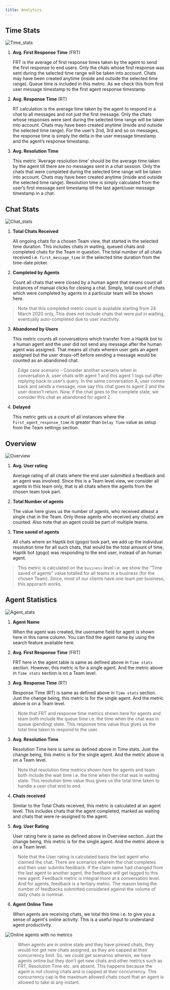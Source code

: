 ```yaml
---
title: Analytics
---
```


## Time Stats

![Time_stats](assets/time_stats.png)

1. **Avg. First Response Time** (FRT)

    FRT is the average of first response times taken by the agent to send the first response to end users. Only the chats whose first response was sent during the selected time range will be taken into account. Chats may have been created anytime (inside and outside the selected time range). Queue time is included in this metric. As we check this from first user message timestamp to the first agent response timestamp.
    
2. **Avg. Response Time** (RT)

    RT calculation is the average time taken by the agent to respond in a chat to all messages and not just the first message. Only the chats whose responses were sent during the selected time range will be taken into account. Chats may have been created anytime (inside and outside the selected time range). For the user’s 2nd, 3rd and so on messages, the response time is simply the delta in the user message timestamp and the agent’s response timestamp. 
    
3. **Avg. Resolution Time**

    This metric 'Average resolution time' should be the average time taken by the agent till there are no messages sent in a chat session. Only the chats that were completed during the selected time range will be taken into account. Chats may have been created anytime (inside and outside the selected time range). Resolution time is simply calculated from the user’s first message sent timestamp till the last agent/user message timestamp in a chat.
    

## Chat Stats

![Chat_stats](assets/chat_stats.png)

1. **Total Chats Received** 
    
    All ongoing chats for a chosen Team view, that started in the selected time duration. This includes chats in waiting, queued chats and completed chats for the Team in question. The total number of all chats received i.e. `first_message_time` in the selected time duration from the time-date picker.


2. **Completed by Agents** 
    
    Count all chats that were closed by a human agent that means count all instances of manual clicks for closing a chat. Simply, total count of chats which were completed by agents in a particular team will be shown here.
    
> Note that this completed metric count is available starting from 24 March 2020 only, This does not include chats that were put in waiting, eventually auto-completed due to user inactivity.

3. **Abandoned by Users**
    
    This metric counts all conversations which transfer from a Haptik bot to a human agent and the user did not send any message after the human agent was assigned. That means all chats wherein user gets an agent assigned but the user drops-off before sending a message would be counted as an abandoned chat.
    
> Edge case scenario - Consider another scenario when in conversation A, user chats with agent 1 and this agent 1 logs out after replying back to user’s query. In the same conversation A, user comes back and sends a message, now say this chat goes to agent 2 and the user doesn’t return. Now, if the chat goes to the complete state, we consider this chat as abandoned for agent 2.

4. **Delayed**
    
    This metric gets us a count of all instances where the `First_agent_response_time` is greater than `Delay Time` value as setup from the Team settings section. 
    

## Overview

![Overview](assets/overview.png)

1. **Avg. User rating**

    Average rating of all chats where the end user submitted a feedback and an agent was involved. Since this is a Team level view, we consider all agents in this team only, that is all chats where the agents from the chosen team took part.

2. **Total Number of agents**

    The value here gives us the number of agents, who received atleast a single chat in the Team. Only those agents who received any chat(s) are counted. Also note that an agent could be part of multiple teams. 

3. **Time saved of agents**

    All chats where an Haptik bot (gogo) took part, we add up the individual resolution time for all such chats, that would be the total amount of time, Haptik bot (gogo) was responding to the end user, instead of an human agent. 
    
> This metric is calculated on the `business` level i.e. we show the "Time saved of agents" value totalled for all teams in a business (for the chosen Team). Since, most of our clients have one team per business, this apporach works. 


## Agent Statistics

![Agent_stats](assets/agent_stats_table.png)

1. **Agent Name**

   When the agent was created, the username field for agent is shown here in this name column. You can find the agent name by using the search feature available here.
   
2. **Avg. First Response Time** (FRT)

    FRT here in the agent table is same as defined above in `Time stats` section. However, this metric is for a single agent. And the metric above in `Time stats` section is on a Team level.
    
2. **Avg. Response Time** (RT)

    Response Time (RT) is same as defined above in `Time stats` section. Just the change being, this metric is for the single agent. And the metric above is on a Team level.
    
> Note that FRT and response time metrics shown here for agents and team both include the queue time i.e. the time when the chat was in queue (pending) state. This response time value thus gives us the total time taken to respond to the user. 
    
3. **Avg. Resolution Time**

    Resolution Time here is same as defined above in Time stats. Just the change being, this metric is for the single agent. And the metric above is on a Team level.
    
> Note that resolution time metrics shown here for agents and team both include the wait time i.e. the time when the chat was in waiting state. This resolution time value thus gives us the total time taken to handle a user chat end to end. 
    
4. **Chats received**

    Similar to the Total Chats received, this metric is calculated at an agent level. This includes chats that the agent completed, marked as waiting and chats that were re-assigned to the agent.

5. **Avg. User Rating**

    User rating here is same as defined above in Overview section. Just the change being, this metric is for the single agent. And the metric above is on a Team level.

> Note that the User rating is calculated basis the last agent who claimed the chat. There are scenarios wherein the chat completes and then user submits feedback. If the claim name had changed from the last agent to another agent, the feedback will get tagged to this new agent. Feedback metric is integral more at a conversation level. And for agents, feedback is a tertiary metric. The reason being the number of feedbacks submitted considered against the volume of daily chats is nominal. 

6. **Agent Online Time**

    When agents are receiving chats, we total this time i.e. to give you a sense of agent's online activity. This is a useful input to understand agent productivity. 
    
![Online agents with no metrics](assets/no_ecm_agent.png)
    
> When agents are in online state and they have pinned chats, they would not get new chats assigned, as they are capped at their concurrency limit. So, we could get scenarios wherein, we have agents online but they don't get new chats and other metrics such as FRT, Resolution Time etc. are absent. This happens because the agent is not closing chats and is capped at their concurrency. This concurrency cap is the maximum allowed chats count that an agent is allowed to take at any instant. 

    
